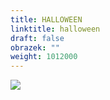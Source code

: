 ```yaml
---
title: HALLOWEEN
linktitle: halloween
draft: false
obrazek: ""
weight: 1012000
---
```

![](/assets/media/baner_halloween.jpg)